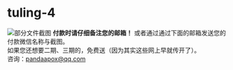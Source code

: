 # tuling-4
![部分文件截图](https://user-images.githubusercontent.com/55968645/167253944-2d50974e-40be-44eb-bd87-710c4ae98e54.png)
**付款时请仔细备注您的邮箱！**
或者通过通过下面的邮箱发送您的付款微信名称与截图。    
如果您还想要二期、三期的，免费送（因为其实这些网上早就传开了）。  
咨询：pandaapox@qq.com
